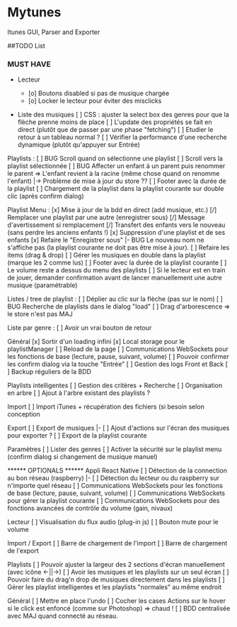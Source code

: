 # Mytunes
Itunes GUI, Parser and Exporter

##TODO List
### MUST HAVE

* Lecteur
    * [o] Boutons disabled si pas de musique chargée
    * [o] Locker le lecteur pour éviter des misclicks

* Liste des musiques
    [ ] CSS : ajuster la select box des genres pour que la flèche prenne moins de place
    [ ] L'update des propriétés se fait en direct (plutôt que de passer par une phase "fetching")
    [ ] Etudier le retour à un tableau normal ?
    [ ] Vérifier la performance d'une recherche dynamique (plutôt qu'appuyer sur Entrée)

Playlists :
    [ ] BUG Scroll quand on sélectionne une playlist
    [ ] Scroll vers la playlist sélectionnée
    [ ] BUG Affecter un enfant à un parent puis renommer le parent => L'enfant revient à la racine (même chose quand on renomme l'enfant)
        |-> Problème de mise à jour du store ??
    [ ] Footer avec la durée de la playlist
    [ ] Chargement de la playlist dans la playlist courante sur double clic (après confirm dialog)

Playlist Menu :
    [x] Mise à jour de la bdd en direct (add musique, etc.)
    [/] Remplacer une playlist par une autre (enregistrer sous)
        [/] Message d'avertissement si remplacement
        [/] Transfert des enfants vers le nouveau (sans perdre les anciens enfants !)
    [x] Suppression d'une playlist et de ses enfants
    [x] Refaire le "Enregistrer sous"
        |- BUG Le nouveau nom ne s'affiche pas (la playlist courante ne doit pas être mise à jour).
    [ ] Refaire les items (drag & drop)
    [ ] Gérer les musiques en double dans la playlist (marque les 2 comme lus)
    [ ] Footer avec la durée de la playlist courante
    [ ] Le volume reste a dessus du menu des playlists
    [ ] Si le lecteur est en train de jouer, demander confirmation avant de lancer manuellement une autre musique (paramétrable)

Listes / tree de playlist :
    [ ] Déplier au clic sur la flèche (pas sur le nom)
    [ ] BUG Recherche de playlists dans le dialog "load"
    [ ] Drag d'arborescence => le store n'est pas MAJ

Liste par genre :
    [ ] Avoir un vrai bouton de retour

Général
    [x] Sortir d'un loading infini
    [x] Local storage pour le playlistManager
    [ ] Reload de la page
    [ ] Communications WebSockets pour les fonctions de base (lecture, pause, suivant, volume)
    [ ] Pouvoir confirmer les confirm dialog via la touche "Entrée"
    [ ] Gestion des logs Front et Back
    [ ] Backup réguliers de la BDD

Playlists intelligentes
    [ ] Gestion des critères + Recherche
    [ ] Organisation en arbre
    [ ] Ajout à l'arbre existant des playlists ?

Import
    [ ] Import iTunes + récupération des fichiers (si besoin selon conception

Export
    [ ] Export de musiques
        |- [ ] Ajout d'actions sur l'écran des musiques pour exporter ?
    [ ] Export de la playlist courante

Paramètres
    [ ] Lister des genres
    [ ] Activer la sécurité sur le playlist menu (confirm dialog si changement de musique manuel)




****** OPTIONALS ******
Appli React Native
    [ ] Détection de la connection au bon réseau (raspberry)
        |- [ ] Détection du lecteur ou du raspberry sur n'importe quel réseau
    [ ] Communications WebSockets pour les fonctions de base (lecture, pause, suivant, volume)
    [ ] Communications WebSockets pour gérer la playlist courante
    [ ] Communications WebSockets pour des fonctions avancées de contrôle du volume (gain, nivaux)

Lecteur
    [ ] Visualisation du flux audio (plug-in js)
    [ ] Bouton mute pour le volume

Import / Export
    [ ] Barre de chargement de l'import
    [ ] Barre de chargement de l'export

Playlists
    [ ] Pouvoir ajuster la largeur des 2 sections d'écran manuellement (avec icône <-||->)
    [ ] Avoir les musiques et les playlists sur un seul écran
        [ ] Pouvoir faire du drag'n drop de musiques directement dans les playlists
    [ ] Gérer les playlist intelligentes et les playlists "normales" au même endroit

Général
    [ ] Mettre en place l'undo
    [ ] Cocher les cases Actions sur le hover si le click est enfoncé (comme sur Photoshop) => chaud !
    [ ] BDD centralisée avec MAJ quand connecté au réseau.
